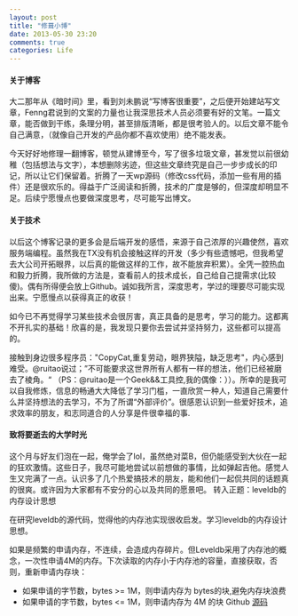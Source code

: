 ```yaml
---
layout: post
title: "修葺小博"
date: 2013-05-30 23:20
comments: true
categories: Life
---
```

#### 关于博客

大二那年从《暗时间》里，看到刘未鹏说“写博客很重要”，之后便开始建站写文章，Fenng君说到的文案的力量也让我深思技术人员必须要有好的文笔。一篇文章，能否做到干练，条理分明，甚至排版清晰，都是很考验人的。以后文章不能令自己满意，（就像自己开发的产品你都不喜欢使用）绝不能发表。

今天好好地修理一翻博客，顿觉从建博至今，写了很多垃圾文章，甚发觉以前很幼稚（包括想法与文字），本想删除劣迹，但这些文章终究是自己一步步成长的印记，所以让它们保留着。折腾了一天wp源码（修改css代码，添加一些有用的插件）还是很欢乐的。得益于广泛阅读和折腾，技术的广度是够的，但深度却明显不足。后续宁愿慢点也要做深度思考，尽可能写出博文。

#### 关于技术

以后这个博客记录的更多会是后端开发的感悟，来源于自己浓厚的兴趣使然，喜欢服务端编程。虽然我在TX没有机会接触这样的开发（多少有些遗憾吧，但我希望去大公司开拓眼界，以后真的能做这样的工作，故不能放弃积累）。全凭一腔热血和毅力折腾，我所做的方法是，查看前人的技术成长，自己给自己提需求(比较傻)。偶有所得便会放上Github。诚如我所言，深度思考，学过的理要尽可能实现出来。宁愿慢点以获得真正的收获！

如今已不再觉得学习某些技术会很厉害，真正具备的是思考，学习的能力。这都离不开扎实的基础！欣喜的是，我发现只要你去尝试并坚持努力，这些都可以提高的。

接触到身边很多程序员："CopyCat,重复劳动，眼界狭隘，缺乏思考"，内心感到难受。@ruitao说过；”不可能要求这世界所有人都有一样的想法，他们已经被磨去了棱角。“ （PS：@ruitao是一个Geek&&工具控,我的偶像：））。所幸的是我可以自我修炼，信息的畅通大大降低了学习门槛，一直欣赏一种人，知道自己需要什么并坚持想法的去学习，不为了所谓“外部评价”。很感恩认识到一些爱好技术，追求效率的朋友，和志同道合的人分享是件很幸福的事.

#### 致将要逝去的大学时光

这个月与好友们泡在一起，俺学会了lol，虽然绝对菜B，但仍能感受到大伙在一起的狂欢激情。这些日子，我尽可能地尝试以前想做的事情，比如弹起吉他。感觉人生又完满了一点。认识多了几个热爱搞技术的朋友，能和他们一起侃共同的话题真的很爽。或许因为大家都有不安分的心以及共同的愿景吧。
转入正题：leveldb的内存设计思想

在研究leveldb的源代码，觉得他的内存池实现很收启发。学习leveldb的内存设计思想。

如果是频繁的申请内存，不连续，会造成内存碎片。但Leveldb采用了内存池的概念，一次性申请4M的内存。下次读取的内存小于内存池的容量，直接获取，否则，重新申请内存块：
* 如果申请的字节数，bytes >= 1M，则申请内存为 bytes的块,避免内存块浪费
* 如果申请的字节数，bytes <= 1M，则申请内存为 4M 的块
Github [源码](https://github.com/zheng-ji/ToyCollection/tree/master/Level_memo)
